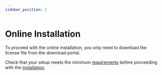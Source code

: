 ```yaml
---
sidebar_position: 2
---
```


# Online Installation

To proceed with the online installation, you only need to download the license file from the download portal.

Check that your setup meets the minimum [requirements](../installing-on-an-existing-cluster/requirements.md)
before proceeding with the [installation](../installing-on-an-existing-cluster/install-online/install-online.md).
